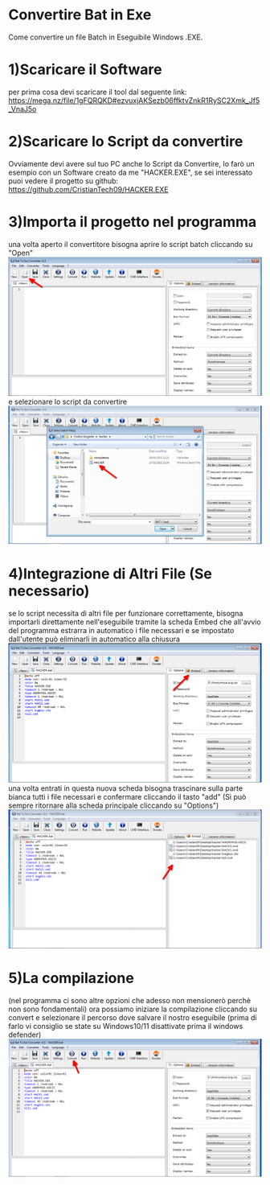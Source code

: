 # Convertire Bat in Exe
Come convertire un file Batch in Eseguibile Windows .EXE.

# 1)Scaricare il Software
per prima cosa devi scaricare il tool dal seguente link: https://mega.nz/file/1gFQRQKD#ezvuxjAKSezb06ffktvZnkR1RySC2Xmk_Jf5_VnaJ5o

# 2)Scaricare lo Script da convertire
Ovviamente devi avere sul tuo PC anche lo Script da Convertire, Io farò un esempio con un Software creato da me "HACKER.EXE", se sei interessato puoi vedere il progetto su github: https://github.com/CristianTech09/HACKER.EXE

# 3)Importa il progetto nel programma
una volta aperto il convertitore bisogna aprire lo script batch cliccando su "Open"
![alt text](https://raw.githubusercontent.com/CristianTech09/Converti-Bat-in-Exe/main/Screen.png)
e selezionare lo script da convertire
![alt text](https://raw.githubusercontent.com/CristianTech09/Converti-Bat-in-Exe/main/Screen2.png)
# 4)Integrazione di Altri File (Se necessario)
se lo script necessita di altri file per funzionare correttamente, bisogna importarli direttamente nell'eseguibile tramite la scheda Embed che all'avvio del programma estrarra in automatico i file necessari e se impostato dall'utente può eliminarli in automatico alla chiusura
![alt text](https://raw.githubusercontent.com/CristianTech09/Converti-Bat-in-Exe/main/Screen3.png)
una volta entrati in questa nuova scheda bisogna trascinare sulla parte bianca tutti i file necessari e confermare cliccando il tasto "add" (Si può sempre ritornare alla scheda principale cliccando su "Options")
![alt text](https://raw.githubusercontent.com/CristianTech09/Converti-Bat-in-Exe/main/Screen4.png)
# 5)La compilazione
(nel programma ci sono altre opzioni che adesso non mensionerò perchè non sono fondamentali)
ora possiamo iniziare la compilazione cliccando su convert e selezionare il percorso dove salvare il nostro eseguibile (prima di farlo vi consiglio se state su Windows10/11 disattivate prima il windows defender)
![alt text](https://raw.githubusercontent.com/CristianTech09/Converti-Bat-in-Exe/main/Screen5.png)
